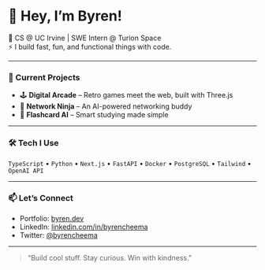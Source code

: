 # 👋 Hey, I’m Byren!

🚀 CS @ UC Irvine | SWE Intern @ Turion Space  
⚡ I build fast, fun, and functional things with code.

---

### 🧠 Current Projects
- 🕹️ **Digital Arcade** – Retro games meet the web, built with Three.js
- 🤖 **Network Ninja** – An AI-powered networking buddy  
- 🧩 **Flashcard AI** – Smart studying made simple

---

### 🛠 Tech I Use
`TypeScript` • `Python` • `Next.js` • `FastAPI` • `Docker` • `PostgreSQL` • `Tailwind` • `OpenAI API`

---

### 📫 Let’s Connect
- Portfolio: [byren.dev](https://byren.dev)
- LinkedIn: [linkedin.com/in/byrencheema](https://linkedin.com/in/byrencheema)
- Twitter: [@byrencheema](https://twitter.com/byrencheema)

---

> “Build cool stuff. Stay curious. Win with kindness.”
